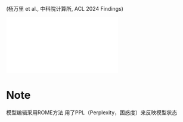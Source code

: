 (杨万里 et al., 中科院计算所, ACL 2024 Findings)

![NICE学术分享33期](../attachments/NICE_Model_Editing_ywl.pdf)

# Note
模型编辑采用ROME方法
用了PPL（Perplexity，困惑度）来反映模型状态



